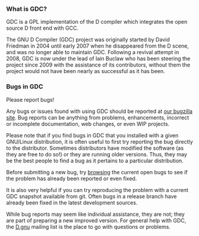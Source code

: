 [//]: # (Permission is granted to make and distribute verbatim copies)
[//]: # (of this entire document without royalty provided the)
[//]: # (copyright notice and this permission notice are preserved.)

### What is GDC? ###

GDC is a GPL implementation of the D compiler which integrates the open
source D front end with GCC.

The GNU D Compiler (GDC) project was originally started by David Friedman
in 2004 until early 2007 when he disappeared from the D scene, and was no
longer able to maintain GDC.  Following a revival attempt in 2008, GDC is
now under the lead of Iain Buclaw who has been steering the project since
2009 with the assistance of its contributors, without them the project
would not have been nearly as successful as it has been.

### Bugs in GDC ###

Please report bugs!

Any bugs or issues found with using GDC should be reported at [our bugzilla
site][bugzilla].  Bug reports can be anything from problems, enhancements,
incorrect or incomplete documentation, web changes, or even WIP projects.

Please note that if you find bugs in GDC that you installed with a given
GNU/Linux distribution, it is often useful to first try reporting the bug
directly to the distributor.  Sometimes distributors have modified the
software (as they are free to do so!) or they are running older versions.
Thus, they may be the best people to find a bug as it pertains to a
particular distribution.

Before submitting a new bug, try [browsing][openbugs] the current open
bugs to see if the problem has already been reported or even fixed.

It is also very helpful if you can try reproducing the problem with a
current GDC snapshot available from git.  Often bugs in a release branch
have already been fixed in the latest development sources.

While bug reports may seem like individual assistance, they are not; they
are part of preparing a new improved version.  For general help with GDC,
the [D.gnu][mailinglist] mailing list is the place to go with questions
or problems.

[bugzilla]: http://bugzilla.gdcproject.org
[openbugs]: http://bugzilla.gdcproject.org/describecomponents.cgi
[mailinglist]: http://forum.dlang.org/group/D.gnu

